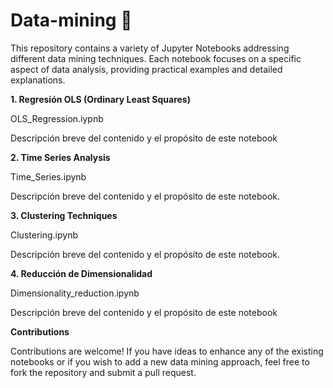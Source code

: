 # Data-mining 🔨
This repository contains a variety of Jupyter Notebooks addressing different data mining techniques. Each notebook focuses on a specific aspect of data analysis, providing practical examples and detailed explanations.


**1. Regresión OLS (Ordinary Least Squares)**

OLS_Regression.iypnb

Descripción breve del contenido y el propósito de este notebook

**2. Time Series Analysis**

Time_Series.ipynb

Descripción breve del contenido y el propósito de este notebook.

**3. Clustering Techniques**

Clustering.ipynb

Descripción breve del contenido y el propósito de este notebook.

**4. Reducción de Dimensionalidad**

Dimensionality_reduction.ipynb

Descripción breve del contenido y el propósito de este notebook


**Contributions**

Contributions are welcome! If you have ideas to enhance any of the existing notebooks or if you wish to add a new data mining approach, feel free to fork the repository and submit a pull request.

